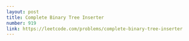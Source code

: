 ```yaml
---
layout: post
title: Complete Binary Tree Inserter
number: 919
link: https://leetcode.com/problems/complete-binary-tree-inserter
---
```

